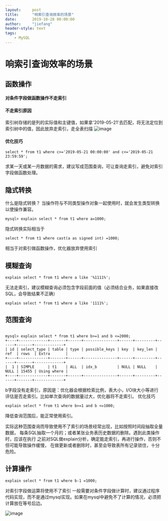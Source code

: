 ```yaml
---
layout:     post
title:      "响索引查询效率的场景"
date:       2019-10-28 00:00:00
author:     "jiefang"
header-style: text
tags:
    - MySQL
---
```

# 响索引查询效率的场景
## 函数操作
#### 对条件字段做函数操作不走索引

#### 不走索引原因
索引树存储的是列的实际值和主键值，如果拿'2019-05-21'去匹配，将无法定位到索引树中的值，因此放弃走索引，走全表扫描
![image](https://img.mukewang.com/5d3ad77b0001979814110615.png)
#### 优化技巧

```
select * from t1 where c>='2019-05-21 00:00:00' and c<='2019-05-21 23:59:59';
```
求某一天或某一月数据的需求，建议写成范围查询，可让查询走索引，避免对索引字段做函数处理。
## 隐式转换
什么是隐式转换？
当操作符与不同类型操作对象一起使用时，就会发生类型转换以使操作兼容。

```
mysql> explain select * from t1 where a=1000;
```
隐式转换实际相当于

```
select * from t1 where cast(a as signed int) =1000;
```
相当于对索引做函数操作，优化器放弃使用索引

## 模糊查询

```
explain select * from t1 where a like '%1111%';
```
无法走索引，建议模糊查询必须包含字段前面的值（必须结合业务，如果直接改SQL，会导致结果不正确）

```
explain select * from t1 where a like '1111%';
```
## 范围查询

```

mysql> explain select * from t1 where b>=1 and b <=2000;
+----+-------------+-------+------+---------------+------+---------+------+-------+-------------+
| id | select_type | table | type | possible_keys | key  | key_len | ref  | rows  | Extra       |
+----+-------------+-------+------+---------------+------+---------+------+-------+-------------+
|  1 | SIMPLE      | t1    | ALL  | idx_b         | NULL | NULL    | NULL | 15455 | Using where |
+----+-------------+-------+------+---------------+------+---------+------+-------+-------------+

```
b字段没有走索引，原因是：优化器会根据检索比例，表大小，I/O块大小等进行评估是否走索引。比如单次查询的数据量过大，优化器将不走索引。
优化技巧

```
explain select * from t1 where b>=1 and b <=1000;
```
降低查询范围后，能正常使用索引。

实际这种范围查询而导致使用不了索引的场景经常出现，比如按照时间段抽取全量数据，
每条SQL抽取一个月的；或者某张业务表历史数据的删除。遇到此类操作时，应该在执行
之前对SQL做explain分析，确定能走索引，再进行操作，否则不但可能导致操作缓慢，
在做更新或者删除时，甚至会导致表所有记录锁住，十分危险。

## 计算操作

```
explain select * from t1 where b-1 =1000;
```
对索引字段做运算将使用不了索引
一般需要对条件字段做计算时，建议通过程序代码实现，而不是通过mysql实现。如果在mysql中避免不了计算的情况，必须把计算放在等号后边。

![image](https://img.mukewang.com/5d3ad63a000103ed18210809.png)

